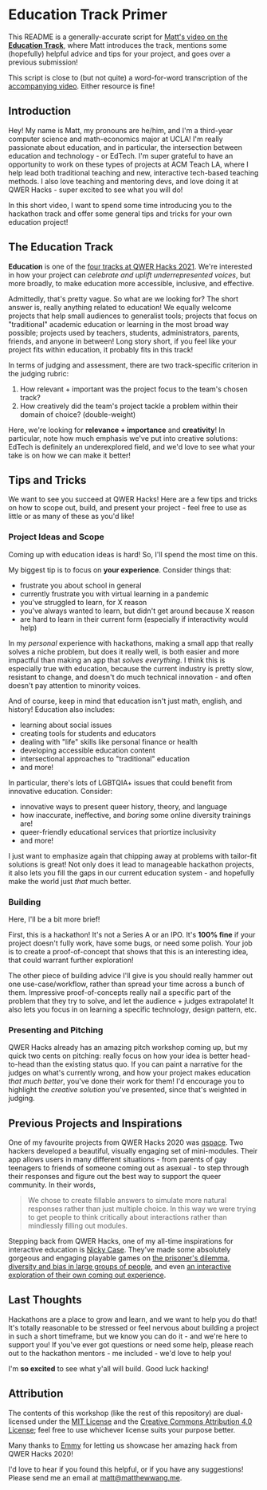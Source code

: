 # Education Track Primer

This README is a generally-accurate script for [Matt's video on the **Education Track**](https://www.youtube.com/watch?v=KhtwVRjKosg), where Matt introduces the track, mentions some (hopefully) helpful advice and tips for your project, and goes over a previous submission!

This script is close to (but not quite) a word-for-word transcription of the [accompanying video](https://www.youtube.com/watch?v=KhtwVRjKosg). Either resource is fine!

## Introduction

Hey! My name is Matt, my pronouns are he/him, and I'm a third-year computer science and math-economics major at UCLA! I'm really passionate about education, and in particular, the intersection between education and technology - or EdTech. I'm super grateful to have an opportunity to work on these types of projects at ACM Teach LA, where I help lead both traditional teaching and new, interactive tech-based teaching methods. I also love teaching and mentoring devs, and love doing it at QWER Hacks - super excited to see what you will do!

In this short video, I want to spend some time introducing you to the hackathon track and offer some general tips and tricks for your own education project!

## The Education Track

**Education** is one of the [four tracks at QWER Hacks 2021](https://www.qwerhacks.com/). We're interested in how your project can *celebrate and uplift underrepresented voices*, but more broadly, to make education more accessible, inclusive, and effective.

Admittedly, that's pretty vague. So what are we looking for? The short answer is, really anything related to education! We equally welcome projects that help small audiences to generalist tools; projects that focus on "traditional" academic education or learning in the most broad way possible; projects used by teachers, students, administrators, parents, friends, and anyone in between! Long story short, if you feel like your project fits within education, it probably fits in this track!

In terms of judging and assessment, there are two track-specific criterion in the judging rubric:

1. How relevant + important was the project focus to the team's chosen track?
2. How creatively did the team's project tackle a problem within their domain of choice? (double-weight)

Here, we're looking for **relevance + importance** and **creativity**! In particular, note how much emphasis we've put into creative solutions: EdTech is definitely an underexplored field, and we'd love to see what your take is on how we can make it better!

## Tips and Tricks

We want to see you succeed at QWER Hacks! Here are a few tips and tricks on how to scope out, build, and present your project - feel free to use as little or as many of these as you'd like!

### Project Ideas and Scope

Coming up with education ideas is hard! So, I'll spend the most time on this.

My biggest tip is to focus on **your experience**. Consider things that:

* frustrate you about school in general
* currently frustrate you with virtual learning in a pandemic
* you've struggled to learn, for X reason
* you've always wanted to learn, but didn't get around because X reason
* are hard to learn in their current form (especially if interactivity would help)

In my *personal* experience with hackathons, making a small app that really solves a niche problem, but does it really well, is both easier and more impactful than making an app that *solves everything*. I think this is especially true with education, because the current industry is pretty slow, resistant to change, and doesn't do much technical innovation - and often doesn't pay attention to minority voices.

And of course, keep in mind that education isn't just math, english, and history! Education also includes:

* learning about social issues
* creating tools for students and educators
* dealing with "life" skills like personal finance or health
* developing accessible education content
* intersectional approaches to "traditional" education
* and more!

In particular, there's lots of LGBTQIA+ issues that could benefit from innovative education. Consider:

* innovative ways to present queer history, theory, and language
* how inaccurate, ineffective, and *boring* some online diversity trainings are!
* queer-friendly educational services that priortize inclusivity
* and more!

I just want to emphasize again that chipping away at problems with tailor-fit solutions is great! Not only does it lead to manageable hackathon projects, it also lets you fill the gaps in our current education system - and hopefully make the world just *that* much better.

### Building

Here, I'll be a bit more brief!

First, this is a hackathon! It's not a Series A or an IPO. It's **100% fine** if your project doesn't fully work, have some bugs, or need some polish. Your job is to create a proof-of-concept that shows that this is an interesting idea, that could warrant further exploration!

The other piece of building advice I'll give is you should really hammer out one use-case/workflow, rather than spread your time across a bunch of them. Impressive proof-of-concepts really nail a specific part of the problem that they try to solve, and let the audience + judges extrapolate! It also lets you focus in on learning a specific technology, design pattern, etc.

### Presenting and Pitching

QWER Hacks already has an amazing pitch workshop coming up, but my quick two cents on pitching: really focus on how your idea is better head-to-head than the existing status quo. If you can paint a narrative for the judges on what's currently wrong, and how your project makes education *that much better*, you've done their work for them! I'd encourage you to highlight the *creative solution* you've presented, since that's weighted in judging.

## Previous Projects and Inspirations

One of my favourite projects from QWER Hacks 2020 was [qspace](https://devpost.com/software/qspace). Two hackers developed a beautiful, visually engaging set of mini-modules. Their app allows users in many different situations - from parents of gay teenagers to friends of someone coming out as asexual - to step through their responses and figure out the best way to support the queer community. In their words,

> We chose to create fillable answers to simulate more natural responses rather than just multiple choice. In this way we were trying to get people to think critically about interactions rather than mindlessly filling out modules.

Stepping back from QWER Hacks, one of my all-time inspirations for interactive education is [Nicky Case](https://ncase.me/). They've made some absolutely gorgeous and engaging playable games on [the prisoner's dilemma](https://ncase.me/trust/), [diversity and bias in large groups of people](https://ncase.me/polygons/), and even [an interactive exploration of their own coming out experience](https://ncase.itch.io/coming-out-simulator-2014).

## Last Thoughts

Hackathons are a place to grow and learn, and we want to help you do that! It's totally reasonable to be stressed or feel nervous about building a project in such a short timeframe, but we know you can do it - and we're here to support you! If you've ever got questions or need some help, please reach out to the hackathon mentors - me included - we'd love to help you!

I'm **so excited** to see what y'all will build. Good luck hacking!

## Attribution

The contents of this workshop (like the rest of this repository) are dual-licensed under the [MIT License](https://github.com/malsf21/qwerhacks-21-workshops/blob/main/LICENSE) and the [Creative Commons Attribution 4.0 License](https://creativecommons.org/licenses/by/4.0/); feel free to use whichever license suits your purpose better.

Many thanks to [Emmy](https://www.emmycao.com/) for letting us showcase her amazing hack from QWER Hacks 2020!

I'd love to hear if you found this helpful, or if you have any suggestions! Please send me an email at [matt@matthewwang.me](mailto:matt@matthewwang.me).
